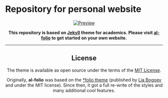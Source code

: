 # Repository for personal website

<div align="center">

[![Preview](readme_preview/al-folio-preview.png)](https://alshedivat.github.io/al-folio/)

**This repository is based on [Jekyll](https://jekyllrb.com/) theme for academics. Please visit [al-folio](https://alshedivat/al-folio) to get started on your own website.**

---


## License

The theme is available as open source under the terms of the [MIT License](https://github.com/alshedivat/al-folio/blob/main/LICENSE).

Originally, **al-folio** was based on the [\*folio theme](https://github.com/bogoli/-folio) (published by [Lia Bogoev](https://liabogoev.com) and under the MIT license). Since then, it got a full re-write of the styles and many additional cool features.
